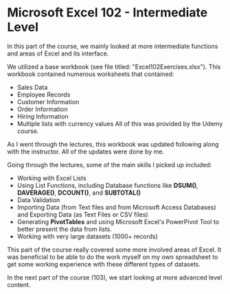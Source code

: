 # Microsoft Excel 102 - Intermediate Level

In this part of the course, we mainly looked at more intermediate functions and areas of Excel and its interface.

We utilized a base workbook (see file titled: "Excel102Exercises.xlsx"). This workbook contained numerous worksheets that contained:
  - Sales Data
  - Employee Records
  - Customer Information
  - Order Information
  - Hiring Information
  - Multiple lists with currency values
All of this was provided by the Udemy course. 

As I went through the lectures, this workbook was updated following along with the instructor. All of the updates were done by me.

Going through the lectures, some of the main skills I picked up included:
  - Working with Excel Lists
  - Using List Functions, including Database functions like **DSUM()**, **DAVERAGE()**, **DCOUNT()**, and **SUBTOTAL()**
  - Data Validation
  - Importing Data (from Text files and from Microsoft Access Databases) and Exporting Data (as Text Files or CSV files)
  - Generating **PivotTables** and using Microsoft Excel's PowerPivot Tool to better present the data from lists.
  - Working with very large datasets (1000+ records)
  
This part of the course really covered some more involved areas of Excel. It was beneficial to be able to do the work myself on my own spreadsheet to get some working experience with these different types of datasets.

In the next part of the course (103), we start looking at more advanced level content.
